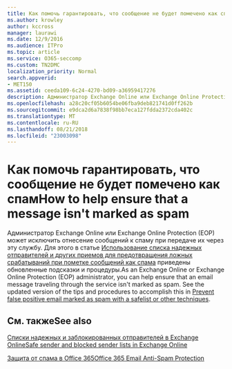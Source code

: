 ```yaml
---
title: Как помочь гарантировать, что сообщение не будет помечено как спам
ms.author: krowley
author: kccross
manager: laurawi
ms.date: 12/9/2016
ms.audience: ITPro
ms.topic: article
ms.service: O365-seccomp
ms.custom: TN2DMC
localization_priority: Normal
search.appverid:
- MET150
ms.assetid: ceeda109-6c24-4270-bd09-a36959417276
description: Администратор Exchange Online или Exchange Online Protection (EOP) может исключить отнесение сообщений к спаму при передаче их через эту службу. Для этого в статье Использование списка надежных отправителей и других приемов для предотвращения ложных срабатываний при пометке сообщений как спама приведены обновленные подсказки и процедуры.
ms.openlocfilehash: a28c20cf05b6054be06fba9deb821741d0ff262b
ms.sourcegitcommit: e9dca2d6a7838f98bb7eca127fdda2372cda402c
ms.translationtype: MT
ms.contentlocale: ru-RU
ms.lasthandoff: 08/21/2018
ms.locfileid: "23003098"
---
```

# <a name="how-to-help-ensure-that-a-message-isnt-marked-as-spam"></a><span data-ttu-id="c6d5a-104">Как помочь гарантировать, что сообщение не будет помечено как спам</span><span class="sxs-lookup"><span data-stu-id="c6d5a-104">How to help ensure that a message isn't marked as spam</span></span>

<span data-ttu-id="c6d5a-p102">Администратор Exchange Online или Exchange Online Protection (EOP) может исключить отнесение сообщений к спаму при передаче их через эту службу. Для этого в статье [Использование списка надежных отправителей и других приемов для предотвращения ложных срабатываний при пометке сообщений как спама](https://go.microsoft.com/fwlink/p/?LinkID=534224) приведены обновленные подсказки и процедуры.</span><span class="sxs-lookup"><span data-stu-id="c6d5a-p102">As an Exchange Online or Exchange Online Protection (EOP) administrator, you can help ensure that an email message traveling through the service isn't marked as spam. See the updated version of the tips and procedures to accomplish this in [Prevent false positive email marked as spam with a safelist or other techniques](https://go.microsoft.com/fwlink/p/?LinkID=534224).</span></span> 
  
## <a name="see-also"></a><span data-ttu-id="c6d5a-107">См. также</span><span class="sxs-lookup"><span data-stu-id="c6d5a-107">See also</span></span>

[<span data-ttu-id="c6d5a-108">Списки надежных и заблокированных отправителей в Exchange Online</span><span class="sxs-lookup"><span data-stu-id="c6d5a-108">Safe sender and blocked sender lists in Exchange Online</span></span>](safe-sender-and-blocked-sender-lists-faq.md)

[<span data-ttu-id="c6d5a-109">Защита от спама в Office 365</span><span class="sxs-lookup"><span data-stu-id="c6d5a-109">Office 365 Email Anti-Spam Protection</span></span>](https://support.office.com/article/Office-365-Email-Anti-Spam-Protection-6a601501-a6a8-4559-b2e7-56b59c96a586)


